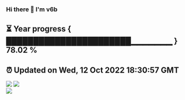 ### Hi there 👋  I'm v6b  
⏳ Year progress { ███████████████████████▁▁▁▁▁▁▁ } 78.02 %
---
⏰ Updated on Wed, 12 Oct 2022 18:30:57 GMT
---
![](https://github-readme-stats.vercel.app/api?username=v6b&bg_color=30,e96443,904e95&title_color=fff&text_color=fff&layout=compact)
![](https://github-readme-stats.vercel.app/api/top-langs/?username=v6b&layout=compact&bg_color=30,e96443,904e95&title_color=fff&text_color=fff)  
![](https://gcore.jsdelivr.net/gh/v6b/v6b@main/assets/github-contribution-grid-snake.svg)

